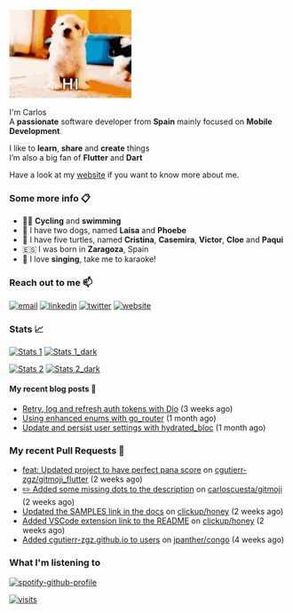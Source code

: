 ![hi](https://raw.githubusercontent.com/cgutierr-zgz/cgutierr-zgz/master/puppy-hi.gif)

I'm Carlos<br>
A **passionate** software developer from **Spain** mainly focused on **Mobile Development**.

I like to **learn**, **share** and **create** things<br>
I’m also a big fan of **Flutter** and **Dart**

Have a look at my [website](https://cgutierr-zgz.github.io) if you want to know more about me.

### Some more info 📋

- 🚴‍♀️ **Cycling** and **swimming** 
- 🐶 I have two dogs, named **Laisa** and **Phoebe**
- 🐢 I have five turtles, named **Cristina**, **Casemira**, **Victor**, **Cloe** and **Paqui**
- 🇪🇸 I was born in **Zaragoza**, Spain
- 🎤 I love **singing**, take me to karaoke!


### Reach out to me 📫

[![email](https://img.shields.io/badge/-email-red?&logo=Gmail&logoColor=white)](mailto:carlosgutimo.3d@gmail.com)
[![linkedin](https://img.shields.io/badge/-cgutierr-blue?&logo=Linkedin&logoColor=white)](https://www.linkedin.com/in/cgutierr)
[![twitter](https://img.shields.io/badge/-dud_ichi-blue?&logo=Twitter&logoColor=white)](https://twitter.com/dud_ichi)
[![website](https://img.shields.io/badge/-website-purple?&logo=Hugo&logoColor=white)](https://cgutierr-zgz.github.io/)

### Stats 📈

[![Stats 1](https://github-readme-stats.vercel.app/api?username=cgutierr-zgz&show_icons=true&count_private=true)](https://github.com/cgutierr-zgz#gh-light-mode-only)
[![Stats 1_dark](https://github-readme-stats.vercel.app/api?username=cgutierr-zgz&show_icons=true&count_private=true&theme=dark)](https://github.com/cgutierr-zgz#gh-dark-mode-only)

[![Stats 2](https://github-readme-streak-stats.herokuapp.com/?user=cgutierr-zgz)](https://github.com/cgutierr-zgz#gh-light-mode-only)
[![Stats 2_dark](https://github-readme-streak-stats.herokuapp.com/?user=cgutierr-zgz&theme=dark)](https://github.com/cgutierr-zgz#gh-dark-mode-only)

#### My recent blog posts 📜

- [Retry, log and refresh auth tokens with Dio](https://cgutierr-zgz.github.io/posts/refreshing-auth-tokens-with-dio/) (3 weeks ago)
- [Using enhanced enums with go_router](https://cgutierr-zgz.github.io/posts/go-router-enums/) (1 month ago)
- [Update and persist user settings with hydrated_bloc](https://cgutierr-zgz.github.io/posts/storing-settings-with-hydrated-bloc/) (1 month ago)

### My recent Pull Requests 🔨

- [feat: Updated project to have perfect pana score](https://github.com/cgutierr-zgz/gitmoji_flutter/pull/1) on [cgutierr-zgz/gitmoji_flutter](https://github.com/cgutierr-zgz/gitmoji_flutter) (2 weeks ago)
- [✏️ Added some missing dots to the description](https://github.com/carloscuesta/gitmoji/pull/1206) on [carloscuesta/gitmoji](https://github.com/carloscuesta/gitmoji) (2 weeks ago)
- [Updated the SAMPLES link in the docs](https://github.com/clickup/honey/pull/25) on [clickup/honey](https://github.com/clickup/honey) (2 weeks ago)
- [Added VSCode extension link to the README](https://github.com/clickup/honey/pull/24) on [clickup/honey](https://github.com/clickup/honey) (2 weeks ago)
- [Added cgutierr-zgz.github.io to users](https://github.com/jpanther/congo/pull/362) on [jpanther/congo](https://github.com/jpanther/congo) (4 weeks ago)
  
### What I'm listening to

[![spotify-github-profile](https://spotify-github-profile.vercel.app/api/view?uid=21kzfn436nvxgiht6l2md2wxa&cover_image=true&theme=default&show_offline=false&background_color=121212)](https://github.com/kittinan/spotify-github-profile)

[![visits](https://komarev.com/ghpvc/?username=cgutierr-zgz&label=Profile%20views&color=0e75b6&style=flat)](https://github.com/cgutierr-zgz)
